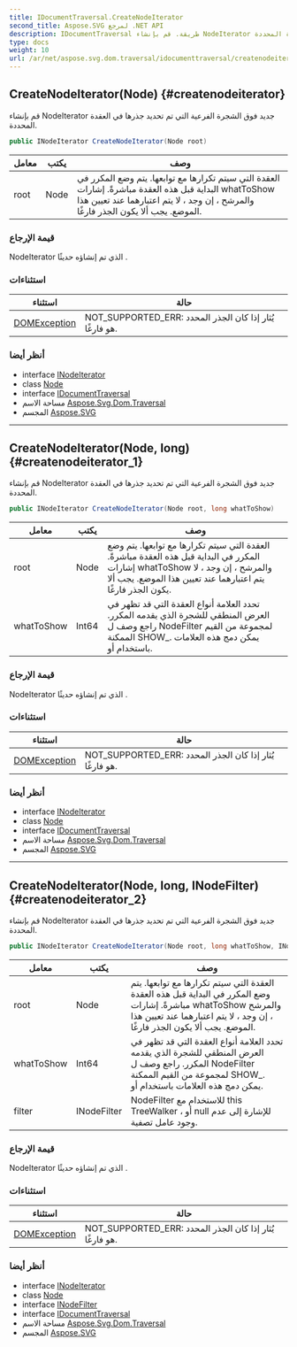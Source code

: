 ```yaml
---
title: IDocumentTraversal.CreateNodeIterator
second_title: Aspose.SVG لمرجع .NET API
description: IDocumentTraversal طريقة. قم بإنشاء NodeIterator جديد فوق الشجرة الفرعية التي تم تحديد جذرها في العقدة المحددة.
type: docs
weight: 10
url: /ar/net/aspose.svg.dom.traversal/idocumenttraversal/createnodeiterator/
---
```

## CreateNodeIterator(Node) {#createnodeiterator}

قم بإنشاء NodeIterator جديد فوق الشجرة الفرعية التي تم تحديد جذرها في العقدة المحددة.

```csharp
public INodeIterator CreateNodeIterator(Node root)
```

| معامل | يكتب | وصف |
| --- | --- | --- |
| root | Node | العقدة التي سيتم تكرارها مع توابعها. يتم وضع المكرر في البداية قبل هذه العقدة مباشرةً. إشارات whatToShow والمرشح ، إن وجد ، لا يتم اعتبارهما عند تعيين هذا الموضع. يجب ألا يكون الجذر فارغًا. |

### قيمة الإرجاع

NodeIterator الذي تم إنشاؤه حديثًا .

### استثناءات

| استثناء | حالة |
| --- | --- |
| [DOMException](../../../aspose.svg.dom/domexception/) | NOT_SUPPORTED_ERR: يُثار إذا كان الجذر المحدد هو فارغًا. |

### أنظر أيضا

* interface [INodeIterator](../../inodeiterator/)
* class [Node](../../../aspose.svg.dom/node/)
* interface [IDocumentTraversal](../)
* مساحة الاسم [Aspose.Svg.Dom.Traversal](../../idocumenttraversal/)
* المجسم [Aspose.SVG](../../../)

---

## CreateNodeIterator(Node, long) {#createnodeiterator_1}

قم بإنشاء NodeIterator جديد فوق الشجرة الفرعية التي تم تحديد جذرها في العقدة المحددة.

```csharp
public INodeIterator CreateNodeIterator(Node root, long whatToShow)
```

| معامل | يكتب | وصف |
| --- | --- | --- |
| root | Node | العقدة التي سيتم تكرارها مع توابعها. يتم وضع المكرر في البداية قبل هذه العقدة مباشرةً. إشارات whatToShow والمرشح ، إن وجد ، لا يتم اعتبارهما عند تعيين هذا الموضع. يجب ألا يكون الجذر فارغًا. |
| whatToShow | Int64 | تحدد العلامة أنواع العقدة التي قد تظهر في العرض المنطقي للشجرة الذي يقدمه المكرر. راجع وصف ل NodeFilter لمجموعة من القيم الممكنة SHOW_. يمكن دمج هذه العلامات باستخدام أو. |

### قيمة الإرجاع

NodeIterator الذي تم إنشاؤه حديثًا .

### استثناءات

| استثناء | حالة |
| --- | --- |
| [DOMException](../../../aspose.svg.dom/domexception/) | NOT_SUPPORTED_ERR: يُثار إذا كان الجذر المحدد هو فارغًا. |

### أنظر أيضا

* interface [INodeIterator](../../inodeiterator/)
* class [Node](../../../aspose.svg.dom/node/)
* interface [IDocumentTraversal](../)
* مساحة الاسم [Aspose.Svg.Dom.Traversal](../../idocumenttraversal/)
* المجسم [Aspose.SVG](../../../)

---

## CreateNodeIterator(Node, long, INodeFilter) {#createnodeiterator_2}

قم بإنشاء NodeIterator جديد فوق الشجرة الفرعية التي تم تحديد جذرها في العقدة المحددة.

```csharp
public INodeIterator CreateNodeIterator(Node root, long whatToShow, INodeFilter filter)
```

| معامل | يكتب | وصف |
| --- | --- | --- |
| root | Node | العقدة التي سيتم تكرارها مع توابعها. يتم وضع المكرر في البداية قبل هذه العقدة مباشرةً. إشارات whatToShow والمرشح ، إن وجد ، لا يتم اعتبارهما عند تعيين هذا الموضع. يجب ألا يكون الجذر فارغًا. |
| whatToShow | Int64 | تحدد العلامة أنواع العقدة التي قد تظهر في العرض المنطقي للشجرة الذي يقدمه المكرر. راجع وصف ل NodeFilter لمجموعة من القيم الممكنة SHOW_. يمكن دمج هذه العلامات باستخدام أو. |
| filter | INodeFilter | NodeFilter للاستخدام مع this TreeWalker ، أو null للإشارة إلى عدم وجود عامل تصفية. |

### قيمة الإرجاع

NodeIterator الذي تم إنشاؤه حديثًا .

### استثناءات

| استثناء | حالة |
| --- | --- |
| [DOMException](../../../aspose.svg.dom/domexception/) | NOT_SUPPORTED_ERR: يُثار إذا كان الجذر المحدد هو فارغًا. |

### أنظر أيضا

* interface [INodeIterator](../../inodeiterator/)
* class [Node](../../../aspose.svg.dom/node/)
* interface [INodeFilter](../../inodefilter/)
* interface [IDocumentTraversal](../)
* مساحة الاسم [Aspose.Svg.Dom.Traversal](../../idocumenttraversal/)
* المجسم [Aspose.SVG](../../../)


